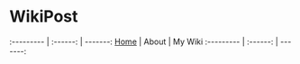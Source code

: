 # WikiPost

:--------- | :------: | -------:
[Home](https://carlosvitr.github.io/WikiPost/) | About | My Wiki
:--------- | :------: | -------:
